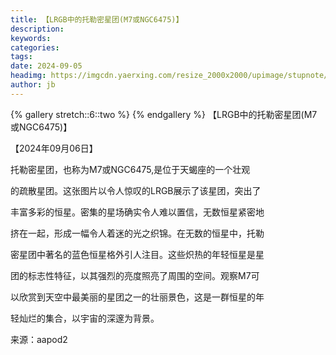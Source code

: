 ```yaml
---
title: 【LRGB中的托勒密星团(M7或NGC6475)】
description: 
keywords: 
categories: 
tags: 
date: 2024-09-05
headimg: https://imgcdn.yaerxing.com/resize_2000x2000/upimage/stupnote/2024/09/05/1725549648_17975317_2407.jpg
author: jb
---
```


{% gallery stretch::6::two %}
{% endgallery %}
【LRGB中的托勒密星团(M7或NGC6475)】

【2024年09月06日】

托勒密星团，也称为M7或NGC6475,是位于天蝎座的一个壮观

的疏散星团。这张图片以令人惊叹的LRGB展示了该星团，突出了

丰富多彩的恒星。密集的星场确实令人难以置信，无数恒星紧密地

挤在一起，形成一幅令人着迷的光之织锦。在无数的恒星中，托勒

密星团中著名的蓝色恒星格外引人注目。这些炽热的年轻恒星是星

团的标志性特征，以其强烈的亮度照亮了周围的空间。观察M7可

以欣赏到天空中最美丽的星团之一的壮丽景色，这是一群恒星的年

轻灿烂的集合，以宇宙的深邃为背景。

来源：aapod2
